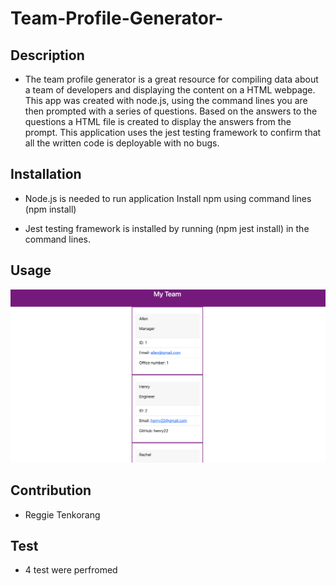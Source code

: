 # Team-Profile-Generator-

## Description

- The team profile generator is a great resource for compiling data about a team of developers and displaying the content on a HTML webpage. This app was created with node.js, using the command lines you are then prompted with a series of questions. Based on the answers to the questions a HTML file is created to display the answers from the prompt. This application uses the jest testing framework to confirm that all the written code is deployable with no bugs.

## Installation

- Node.js is needed to run application Install npm using command lines (npm install)

- Jest testing framework is installed by running (npm jest install) in the command lines.

## Usage

![screenshot](./assets/images/generator.png)



## Contribution 

- Reggie Tenkorang 

## Test

- 4 test were perfromed


